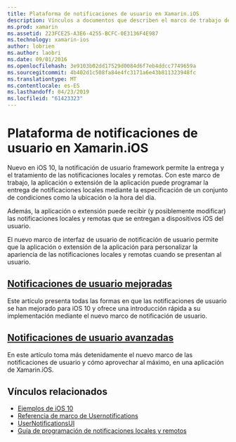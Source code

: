 ```yaml
---
title: Plataforma de notificaciones de usuario en Xamarin.iOS
description: Vínculos a documentos que describen el marco de trabajo de las notificaciones de usuario y cómo usarlo para enviar y recibir las notificaciones locales y remotas en una aplicación de Xamarin.iOS.
ms.prod: xamarin
ms.assetid: 223FCE25-A3E6-4255-BCFC-0E3136F4E987
ms.technology: xamarin-ios
author: lobrien
ms.author: laobri
ms.date: 09/01/2016
ms.openlocfilehash: 3e9103b02dd17529d0084d6f7eb4ddcc7749659a
ms.sourcegitcommit: 4b402d1c508fa84e4fc3171a6e43b811323948fc
ms.translationtype: MT
ms.contentlocale: es-ES
ms.lasthandoff: 04/23/2019
ms.locfileid: "61423323"
---
```

# <a name="user-notifications-framework-in-xamarinios"></a>Plataforma de notificaciones de usuario en Xamarin.iOS

Nuevo en iOS 10, la notificación de usuario framework permite la entrega y el tratamiento de las notificaciones locales y remotas. Con este marco de trabajo, la aplicación o extensión de la aplicación puede programar la entrega de notificaciones locales mediante la especificación de un conjunto de condiciones como la ubicación o la hora del día.

Además, la aplicación o extensión puede recibir (y posiblemente modificar) las notificaciones locales y remotas que se entregan a dispositivos iOS del usuario.

El nuevo marco de interfaz de usuario de notificación de usuario permite que la aplicación o extensión de la aplicación para personalizar la apariencia de las notificaciones locales y remotas cuando se presentan al usuario.

## <a name="enhanced-user-notificationsiosplatformuser-notificationsenhanced-user-notificationsmd"></a>[Notificaciones de usuario mejoradas](~/ios/platform/user-notifications/enhanced-user-notifications.md)

Este artículo presenta todas las formas en que las notificaciones de usuario se han mejorado para iOS 10 y ofrece una introducción rápida a su implementación mediante el nuevo marco de notificación de usuario.

## <a name="advanced-user-notificationsiosplatformuser-notificationsadvanced-user-notificationsmd"></a>[Notificaciones de usuario avanzadas](~/ios/platform/user-notifications/advanced-user-notifications.md)

En este artículo toma más detenidamente el nuevo marco de las notificaciones de usuario y cómo aprovechar al máximo, en una aplicación de Xamarin.iOS.

## <a name="related-links"></a>Vínculos relacionados

- [Ejemplos de iOS 10](https://developer.xamarin.com/samples/ios/iOS10/)
- [Referencia de marco de Usernotifications](https://developer.apple.com/reference/usernotifications)
- [UserNotificationsUI](https://developer.apple.com/reference/usernotificationsui)
- [Guía de programación de notificaciones locales y remotos](https://developer.apple.com/library/prerelease/content/documentation/NetworkingInternet/Conceptual/RemoteNotificationsPG/Chapters/Introduction.html)
